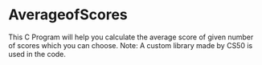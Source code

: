 # AverageofScores
This C Program will help you calculate the average score of given number of scores which you can choose.
Note: A custom library made by CS50 is used in the code.
